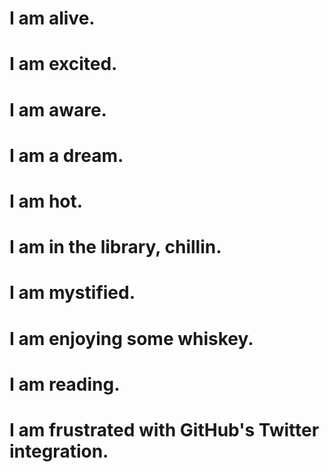 # I am alive.  
# I am excited.  
# I am aware.  
# I am a dream.
# I am hot.
# I am in the library, chillin.
# I am mystified.
# I am enjoying some whiskey.
# I am reading.
# I am frustrated with GitHub's Twitter integration.